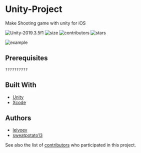 # Unity-Project

Make Shooting game with unity for iOS

![Unity-2019.3.5f1](https://img.shields.io/badge/Unity-2019.3.5f1-blue)
![size](https://img.shields.io/github/repo-size/sweatpotato13/Unity-Project)
![contributors](https://img.shields.io/github/contributors/sweatpotato13/Unity-Project)
![stars](https://img.shields.io/github/stars/sweatpotato13/Unity-Project?style=plastic)

![example](https://i.imgur.com/R3sApLF.png)

## Prerequisites

```
??????????
```

## Built With

* [Unity](https://unity3d.com/kr/get-unity/download)
* [Xcode](https://developer.apple.com/xcode/)

## Authors

* [leivoev](https://github.com/leivoev)  
* [sweatpotato13](https://github.com/sweatpotato13)  


See also the list of [contributors](https://github.com/sweatpotato13/Unity-Project/graphs/contributors) who participated in this project.
